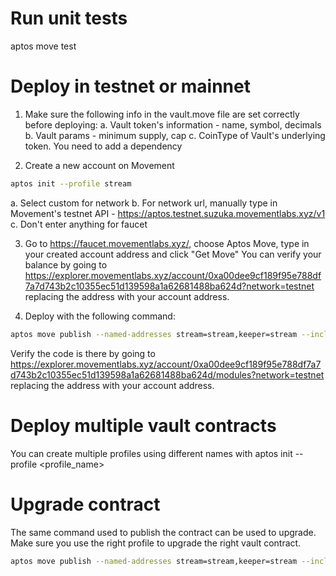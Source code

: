 # Run unit tests
aptos move test

# Deploy in testnet or mainnet
1. Make sure the following info in the vault.move file are set correctly before deploying:
a. Vault token's information - name, symbol, decimals
b. Vault params - minimum supply, cap
c. CoinType of Vault's underlying token. You need to add a dependency 

2. Create a new account on Movement
```bash
aptos init --profile stream
```
a. Select custom for network
b. For network url, manually type in Movement's testnet API - https://aptos.testnet.suzuka.movementlabs.xyz/v1
c. Don't enter anything for faucet

3. Go to https://faucet.movementlabs.xyz/, choose Aptos Move, type in your created account address and click "Get Move"
You can verify your balance by going to https://explorer.movementlabs.xyz/account/0xa00dee9cf189f95e788df7a7d743b2c10355ec51d139598a1a62681488ba624d?network=testnet
replacing the address with your account address.

4. Deploy with the following command:
```bash
aptos move publish --named-addresses stream=stream,keeper=stream --included-artifacts none --profile stream
```
Verify the code is there by going to https://explorer.movementlabs.xyz/account/0xa00dee9cf189f95e788df7a7d743b2c10355ec51d139598a1a62681488ba624d/modules?network=testnet
replacing the address with your account address.

# Deploy multiple vault contracts
You can create multiple profiles using different names with aptos init --profile <profile_name>

# Upgrade contract
The same command used to publish the contract can be used to upgrade. Make sure you use the right profile to upgrade the right vault contract.
```bash
aptos move publish --named-addresses stream=stream,keeper=stream --included-artifacts none --profile stream
```
